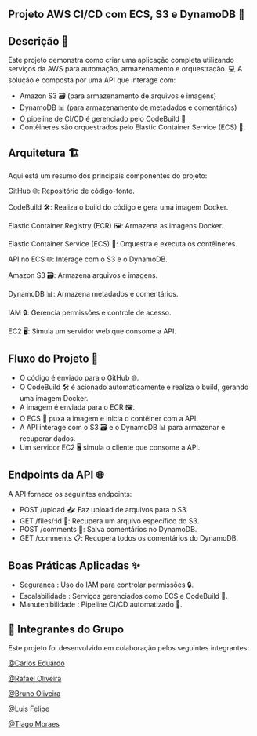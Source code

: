 Projeto AWS CI/CD com ECS, S3 e DynamoDB 🌟
-
Descrição 📝
-
Este projeto demonstra como criar uma aplicação completa utilizando serviços da AWS para automação, armazenamento e orquestração. 💻 A solução é composta por uma API que interage com:

- Amazon S3 🗃️ (para armazenamento de arquivos e imagens)
- DynamoDB 📊 (para armazenamento de metadados e comentários)
- O pipeline de CI/CD é gerenciado pelo CodeBuild 🔧
- Contêineres são orquestrados pelo Elastic Container Service (ECS) 🐳.

Arquitetura 🏗️
-
Aqui está um resumo dos principais componentes do projeto:

GitHub 🌐: Repositório de código-fonte.<p>
CodeBuild 🛠️: Realiza o build do código e gera uma imagem Docker.<p>
Elastic Container Registry (ECR) 🖼️: Armazena as imagens Docker.<p>
Elastic Container Service (ECS) 🚢: Orquestra e executa os contêineres.<p>
API no ECS 🌐: Interage com o S3 e o DynamoDB.<p>
Amazon S3 🗃️: Armazena arquivos e imagens.<p>
DynamoDB 📊: Armazena metadados e comentários.<p>
IAM 🔒: Gerencia permissões e controle de acesso.<p>
EC2 🖥️: Simula um servidor web que consome a API.<p>

Fluxo do Projeto 🔄
-
- O código é enviado para o GitHub 🌐.
- O CodeBuild 🛠️ é acionado automaticamente e realiza o build, gerando uma imagem Docker.
- A imagem é enviada para o ECR 🖼️.
- O ECS 🚢 puxa a imagem e inicia o contêiner com a API.
- A API interage com o S3 🗃️ e o DynamoDB 📊 para armazenar e recuperar dados.
- Um servidor EC2 🖥️ simula o cliente que consome a API.

Endpoints da API 🌐
-
A API fornece os seguintes endpoints:

- POST /upload 📤: Faz upload de arquivos para o S3.
- GET /files/:id 📂: Recupera um arquivo específico do S3.
- POST /comments 💬: Salva comentários no DynamoDB.
- GET /comments 📋: Recupera todos os comentários do DynamoDB.

Boas Práticas Aplicadas ✨
-
- Segurança : Uso do IAM para controlar permissões 🔒.
- Escalabilidade : Serviços gerenciados como ECS e CodeBuild 🚀.
- Manutenibilidade : Pipeline CI/CD automatizado 🤖.

👥 Integrantes do Grupo
-
Este projeto foi desenvolvido em colaboração pelos seguintes integrantes:

[@Carlos Eduardo](https://github.com/eduardonicioli)

[@Rafael Oliveira](https://github.com/RafaelHOliveira07)

[@Bruno Oliveira](https://github.com/BrunoOliveira1989)

[@Luis Felipe](https://github.com/LuisFelipeSalvarani)

[@Tiago Moraes](https://github.com/TiagoKblo)

